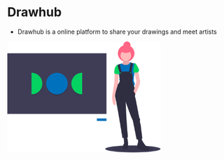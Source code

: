 # Drawhub

- Drawhub is a online platform to share your drawings and meet artists

<div style="text-align:center; height: 350px; width: 350px;">
  <img src="https://raw.githubusercontent.com/marco-amorim/drawhub/master/src/assets/images/landing.svg">
</div>
